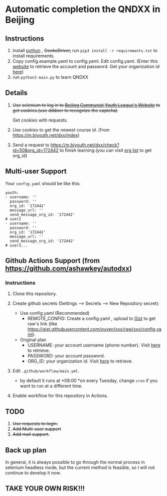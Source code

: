 # Automatic completion the QNDXX in Beijing

## Instructions


1. Install [python](https://www.python.org/) , ~~GeckoDriver,~~  run ``pip3 install -r requirements.txt`` to install requirements.
2. Copy config.example.yaml to config.yaml. Edit config.yaml. (Enter this [website](https://m.bjyouth.net/site/login) to retrieve the account and password. Get your organization id [here](https://m.bjyouth.net/qndxx/index.html#/pages/home/my))
3. run  ``python3 main.py`` to learn QNDXX

## Details

1. ~~Use selenium to log in to [Beijing Communist Youth League's Website](https://m.bjyouth.net/site/login) to get cookies.(use dddocr to recognize the captcha)~~
   
   Get cookies with requests.

2. Use cookies to get the newest course id. (from https://m.bjyouth.net/dxx/index)
3. Send a request to https://m.bjyouth.net/dxx/check?id=50&org_id=172442 to finish learning.(you can visit [org list](https://m.bjyouth.net/org/list) to get org_id)

## Multi-user Support

Your ``config.yaml`` should be like this:

```
youth:
- username: '' 
  password: '' 
  org_id: '172442'
  message_url: '' 
  send_message_org_id: '172442'  
# user2
- username: '' 
  password: '' 
  org_id: '172442'
  message_url: '' 
  send_message_org_id: '172442'  
# user3...

```
## Github Actions Support (from https://github.com/ashawkey/autodxx)

### Instructions

1. Clone this repository.
2. Create github secrets (Settings --> Secrets --> New Repository secret):
   * Use config.yaml (Recommended)
     * REMOTE_CONFIG: Create a config.yaml , upload to [Gist](https://gist.github.com) to get raw's link (like https://gist.githubusercontent.com/ouyen/xxx/raw/xxx/config.yaml).
   * Original plan
     * USERNAME: your account username (phone number). Visit [here](https://m.bjyouth.net/site/login) to retrieve.
     * PASSWORD: your account password.
     * ORG_ID: your organization id. Visit [here](https://m.bjyouth.net/qndxx/index.html#/pages/home/my) to retrieve.

3. Edit `.github/workflow/main.yml`.
   * by default it runs at *08:00 *on every Tuesday, change `cron` if you want to run at a different time.

4. Enable workflow for this repository in Actions.

## TODO

1. ~~Use requests to login.~~
2. ~~Add Multi-user support~~
3. ~~Add mail support.~~

## Back up plan

In general, it is always possible to go through the normal process in selenium headless mode, but the current method is feasible, so I will not continue to develop it now.


## TAKE YOUR OWN RISK!!!